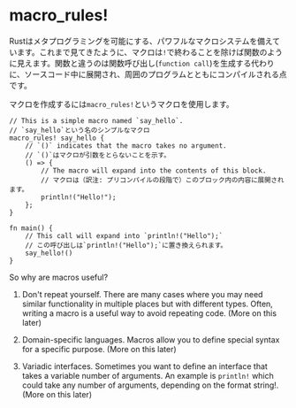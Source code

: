# macro_rules!

<!--
Rust provides a powerful macro system that allows metaprogramming. As you've
seen in previous chapters, macros look like functions, except that their name
ends with a bang `!`, but instead of generating a function call, macros are
expanded into source code that gets compiled with the rest of the program.
However, unlike macros in C and other languages, Rust macros are expanded into
abstract syntax trees, rather than string preprocessing, so you don't get
unexpected precedence bugs.
-->
Rustはメタプログラミングを可能にする、パワフルなマクロシステムを備えています。これまで見てきたように、マクロは`!`で終わることを除けば関数のように見えます。関数と違うのは関数呼び出し(`function call`)を生成する代わりに、ソースコード中に展開され、周囲のプログラムとともにコンパイルされる点です。

<!--
However, unlike macros in C and other languages, Rust macros are expanded into
abstract syntax trees, rather than string preprocessing, so you don't get
unexpected precedence bugs.
-->

<!--
Macros are created using the `macro_rules!` macro.
-->
マクロを作成するには`macro_rules!`というマクロを使用します。

```rust,editable
// This is a simple macro named `say_hello`.
// `say_hello`という名のシンプルなマクロ
macro_rules! say_hello {
    // `()` indicates that the macro takes no argument.
    // `()`はマクロが引数をとらないことを示す。
    () => {
        // The macro will expand into the contents of this block.
        // マクロは（訳注: プリコンパイルの段階で）このブロック内の内容に展開されます。
        println!("Hello!");
    };
}

fn main() {
    // This call will expand into `println!("Hello");`
    // この呼び出しは`println!("Hello");`に置き換えられます。
    say_hello!()
}
```

So why are macros useful?

1. Don't repeat yourself. There are many cases where you may need similar
   functionality in multiple places but with different types. Often, writing a
   macro is a useful way to avoid repeating code. (More on this later)

2. Domain-specific languages. Macros allow you to define special syntax for a
   specific purpose. (More on this later)

3. Variadic interfaces. Sometimes you want to define an interface that takes a
   variable number of arguments. An example is `println!` which could take any
   number of arguments, depending on the format string!. (More on this later)
